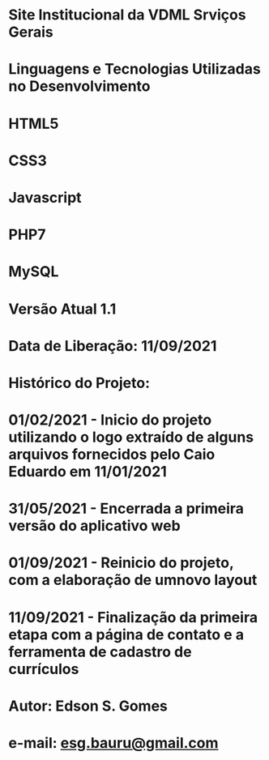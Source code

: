 # Site Institucional da VDML Srviços Gerais

# Linguagens e Tecnologias Utilizadas no Desenvolvimento
# HTML5
# CSS3
# Javascript
# PHP7
# MySQL

# Versão Atual 1.1

# Data de Liberação: 11/09/2021

# Histórico do Projeto:
# 01/02/2021 - Inicio do projeto utilizando o logo extraído de alguns arquivos fornecidos pelo Caio Eduardo em 11/01/2021
# 31/05/2021 - Encerrada a primeira versão do aplicativo web
# 01/09/2021 - Reinicio do projeto, com a elaboração de umnovo layout
# 11/09/2021 - Finalização da primeira etapa com a página de contato e a ferramenta de cadastro de currículos

# Autor: Edson S. Gomes
# e-mail: esg.bauru@gmail.com
